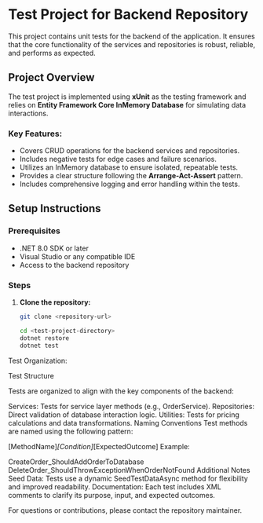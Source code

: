 ﻿# Test Project for Backend Repository

This project contains unit tests for the backend of the application. It ensures that the core functionality of the services and repositories is robust, reliable, and performs as expected.

## Project Overview

The test project is implemented using **xUnit** as the testing framework and relies on **Entity Framework Core InMemory Database** for simulating data interactions.

### Key Features:
- Covers CRUD operations for the backend services and repositories.
- Includes negative tests for edge cases and failure scenarios.
- Utilizes an InMemory database to ensure isolated, repeatable tests.
- Provides a clear structure following the **Arrange-Act-Assert** pattern.
- Includes comprehensive logging and error handling within the tests.

## Setup Instructions

### Prerequisites
- .NET 8.0 SDK or later
- Visual Studio or any compatible IDE
- Access to the backend repository

### Steps
1. **Clone the repository:**
   ```bash
   git clone <repository-url>

   cd <test-project-directory>
   dotnet restore
   dotnet test

Test Organization:

Test Structure

Tests are organized to align with the key components of the backend:

Services: Tests for service layer methods (e.g., OrderService).
Repositories: Direct validation of database interaction logic.
Utilities: Tests for pricing calculations and data transformations.
Naming Conventions
Test methods are named using the following pattern:

[MethodName]_[Condition]_[ExpectedOutcome]
Example:

CreateOrder_ShouldAddOrderToDatabase
DeleteOrder_ShouldThrowExceptionWhenOrderNotFound
Additional Notes
Seed Data: Tests use a dynamic SeedTestDataAsync method for flexibility and improved readability.
Documentation: Each test includes XML comments to clarify its purpose, input, and expected outcomes.

For questions or contributions, please contact the repository maintainer.



